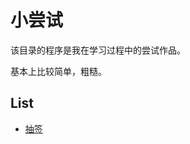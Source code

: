 # 小尝试

该目录的程序是我在学习过程中的尝试作品。

基本上比较简单，粗糙。

## List

- [抽签](https://github.com/cattomgithub/note/tree/main/code/draw-lots/)


